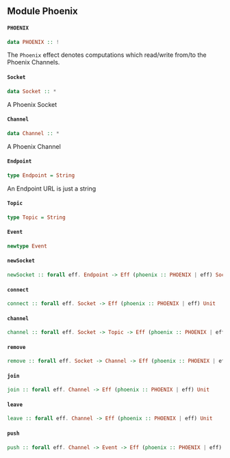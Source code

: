 ## Module Phoenix

#### `PHOENIX`

``` purescript
data PHOENIX :: !
```

The `Phoenix` effect denotes computations which read/write from/to the Phoenix Channels.

#### `Socket`

``` purescript
data Socket :: *
```

A Phoenix Socket

#### `Channel`

``` purescript
data Channel :: *
```

A Phoenix Channel

#### `Endpoint`

``` purescript
type Endpoint = String
```

An Endpoint URL is just a string

#### `Topic`

``` purescript
type Topic = String
```

#### `Event`

``` purescript
newtype Event
```

#### `newSocket`

``` purescript
newSocket :: forall eff. Endpoint -> Eff (phoenix :: PHOENIX | eff) Socket
```

#### `connect`

``` purescript
connect :: forall eff. Socket -> Eff (phoenix :: PHOENIX | eff) Unit
```

#### `channel`

``` purescript
channel :: forall eff. Socket -> Topic -> Eff (phoenix :: PHOENIX | eff) Channel
```

#### `remove`

``` purescript
remove :: forall eff. Socket -> Channel -> Eff (phoenix :: PHOENIX | eff) Unit
```

#### `join`

``` purescript
join :: forall eff. Channel -> Eff (phoenix :: PHOENIX | eff) Unit
```

#### `leave`

``` purescript
leave :: forall eff. Channel -> Eff (phoenix :: PHOENIX | eff) Unit
```

#### `push`

``` purescript
push :: forall eff. Channel -> Event -> Eff (phoenix :: PHOENIX | eff) Unit
```


